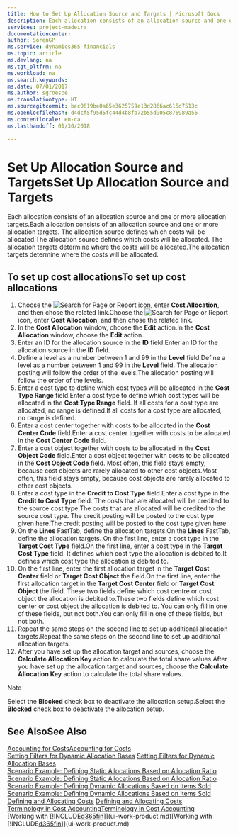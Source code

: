 ```yaml
---
title: How to Set Up Allocation Source and Targets | Microsoft Docs
description: Each allocation consists of an allocation source and one or more allocation targets. The allocation source defines which costs will be allocated. The allocation targets determine where the costs will be allocated.
services: project-madeira
documentationcenter: 
author: SorenGP
ms.service: dynamics365-financials
ms.topic: article
ms.devlang: na
ms.tgt_pltfrm: na
ms.workload: na
ms.search.keywords: 
ms.date: 07/01/2017
ms.author: sgroespe
ms.translationtype: HT
ms.sourcegitcommit: bec0619be0a65e3625759e13d2866ac615d7513c
ms.openlocfilehash: d4dcf5f95d5fc44d4b8fb72b55d905c876989a56
ms.contentlocale: en-ca
ms.lasthandoff: 01/30/2018

---
```

# <a name="set-up-allocation-source-and-targets"></a><span data-ttu-id="8d518-105">Set Up Allocation Source and Targets</span><span class="sxs-lookup"><span data-stu-id="8d518-105">Set Up Allocation Source and Targets</span></span>
<span data-ttu-id="8d518-106">Each allocation consists of an allocation source and one or more allocation targets.</span><span class="sxs-lookup"><span data-stu-id="8d518-106">Each allocation consists of an allocation source and one or more allocation targets.</span></span> <span data-ttu-id="8d518-107">The allocation source defines which costs will be allocated.</span><span class="sxs-lookup"><span data-stu-id="8d518-107">The allocation source defines which costs will be allocated.</span></span> <span data-ttu-id="8d518-108">The allocation targets determine where the costs will be allocated.</span><span class="sxs-lookup"><span data-stu-id="8d518-108">The allocation targets determine where the costs will be allocated.</span></span>  

## <a name="to-set-up-cost-allocations"></a><span data-ttu-id="8d518-109">To set up cost allocations</span><span class="sxs-lookup"><span data-stu-id="8d518-109">To set up cost allocations</span></span>  
1.  <span data-ttu-id="8d518-110">Choose the ![Search for Page or Report](media/ui-search/search_small.png "Search for Page or Report icon") icon, enter **Cost Allocation**, and then chose the related link.</span><span class="sxs-lookup"><span data-stu-id="8d518-110">Choose the ![Search for Page or Report](media/ui-search/search_small.png "Search for Page or Report icon") icon, enter **Cost Allocation**, and then chose the related link.</span></span>  
2.  <span data-ttu-id="8d518-111">In the **Cost Allocation** window, choose the **Edit** action.</span><span class="sxs-lookup"><span data-stu-id="8d518-111">In the **Cost Allocation** window, choose the **Edit** action.</span></span>  
3.  <span data-ttu-id="8d518-112">Enter an ID for the allocation source in the **ID** field.</span><span class="sxs-lookup"><span data-stu-id="8d518-112">Enter an ID for the allocation source in the **ID** field.</span></span>  
4.  <span data-ttu-id="8d518-113">Define a level as a number between 1 and 99 in the **Level** field.</span><span class="sxs-lookup"><span data-stu-id="8d518-113">Define a level as a number between 1 and 99 in the **Level** field.</span></span> <span data-ttu-id="8d518-114">The allocation posting will follow the order of the levels.</span><span class="sxs-lookup"><span data-stu-id="8d518-114">The allocation posting will follow the order of the levels.</span></span>  
5.  <span data-ttu-id="8d518-115">Enter a cost type to define which cost types will be allocated in the **Cost Type Range** field.</span><span class="sxs-lookup"><span data-stu-id="8d518-115">Enter a cost type to define which cost types will be allocated in the **Cost Type Range** field.</span></span> <span data-ttu-id="8d518-116">If all costs for a cost type are allocated, no range is defined.</span><span class="sxs-lookup"><span data-stu-id="8d518-116">If all costs for a cost type are allocated, no range is defined.</span></span>  
6.  <span data-ttu-id="8d518-117">Enter a cost center together with costs to be allocated in the **Cost Center Code** field.</span><span class="sxs-lookup"><span data-stu-id="8d518-117">Enter a cost center together with costs to be allocated in the **Cost Center Code** field.</span></span>  
7.  <span data-ttu-id="8d518-118">Enter a cost object together with costs to be allocated in the **Cost Object Code** field.</span><span class="sxs-lookup"><span data-stu-id="8d518-118">Enter a cost object together with costs to be allocated in the **Cost Object Code** field.</span></span> <span data-ttu-id="8d518-119">Most often, this field stays empty, because cost objects are rarely allocated to other cost objects.</span><span class="sxs-lookup"><span data-stu-id="8d518-119">Most often, this field stays empty, because cost objects are rarely allocated to other cost objects.</span></span>  
8.  <span data-ttu-id="8d518-120">Enter a cost type in the **Credit to Cost Type** field.</span><span class="sxs-lookup"><span data-stu-id="8d518-120">Enter a cost type in the **Credit to Cost Type** field.</span></span> <span data-ttu-id="8d518-121">The costs that are allocated will be credited to the source cost type.</span><span class="sxs-lookup"><span data-stu-id="8d518-121">The costs that are allocated will be credited to the source cost type.</span></span> <span data-ttu-id="8d518-122">The credit posting will be posted to the cost type given here.</span><span class="sxs-lookup"><span data-stu-id="8d518-122">The credit posting will be posted to the cost type given here.</span></span>  
9. <span data-ttu-id="8d518-123">On the **Lines** FastTab, define the allocation targets.</span><span class="sxs-lookup"><span data-stu-id="8d518-123">On the **Lines** FastTab, define the allocation targets.</span></span> <span data-ttu-id="8d518-124">On the first line, enter a cost type in the **Target Cost Type** field.</span><span class="sxs-lookup"><span data-stu-id="8d518-124">On the first line, enter a cost type in the **Target Cost Type** field.</span></span> <span data-ttu-id="8d518-125">It defines which cost type the allocation is debited to.</span><span class="sxs-lookup"><span data-stu-id="8d518-125">It defines which cost type the allocation is debited to.</span></span>  
10. <span data-ttu-id="8d518-126">On the first line, enter the first allocation target in the **Target Cost Center** field or **Target Cost Object** the field.</span><span class="sxs-lookup"><span data-stu-id="8d518-126">On the first line, enter the first allocation target in the **Target Cost Center** field or **Target Cost Object** the field.</span></span> <span data-ttu-id="8d518-127">These two fields define which cost centre or cost object the allocation is debited to.</span><span class="sxs-lookup"><span data-stu-id="8d518-127">These two fields define which cost center or cost object the allocation is debited to.</span></span> <span data-ttu-id="8d518-128">You can only fill in one of these fields, but not both.</span><span class="sxs-lookup"><span data-stu-id="8d518-128">You can only fill in one of these fields, but not both.</span></span>  
11. <span data-ttu-id="8d518-129">Repeat the same steps on the second line to set up additional allocation targets.</span><span class="sxs-lookup"><span data-stu-id="8d518-129">Repeat the same steps on the second line to set up additional allocation targets.</span></span>  
12. <span data-ttu-id="8d518-130">After you have set up the allocation target and sources, choose the **Calculate Allocation Key** action to calculate the total share values.</span><span class="sxs-lookup"><span data-stu-id="8d518-130">After you have set up the allocation target and sources, choose the **Calculate Allocation Key** action to calculate the total share values.</span></span>  

> [!NOTE]  
>  <span data-ttu-id="8d518-131">Select the **Blocked** check box to deactivate the allocation setup.</span><span class="sxs-lookup"><span data-stu-id="8d518-131">Select the **Blocked** check box to deactivate the allocation setup.</span></span>  

## <a name="see-also"></a><span data-ttu-id="8d518-132">See Also</span><span class="sxs-lookup"><span data-stu-id="8d518-132">See Also</span></span>  
[<span data-ttu-id="8d518-133">Accounting for Costs</span><span class="sxs-lookup"><span data-stu-id="8d518-133">Accounting for Costs</span></span>](finance-manage-cost-accounting.md)  
 <span data-ttu-id="8d518-134">[Setting Filters for Dynamic Allocation Bases](finance-setting-filters-for-dynamic-allocation-bases.md) </span><span class="sxs-lookup"><span data-stu-id="8d518-134">[Setting Filters for Dynamic Allocation Bases](finance-setting-filters-for-dynamic-allocation-bases.md) </span></span>  
 <span data-ttu-id="8d518-135">[Scenario Example: Defining Static Allocations Based on Allocation Ratio](finance-scenario-example-defining-static-allocations-based-on-allocation-ratio.md) </span><span class="sxs-lookup"><span data-stu-id="8d518-135">[Scenario Example: Defining Static Allocations Based on Allocation Ratio](finance-scenario-example-defining-static-allocations-based-on-allocation-ratio.md) </span></span>  
 <span data-ttu-id="8d518-136">[Scenario Example: Defining Dynamic Allocations Based on Items Sold](finance-scenario-example-defining-dynamic-allocations-based-on-items-sold.md) </span><span class="sxs-lookup"><span data-stu-id="8d518-136">[Scenario Example: Defining Dynamic Allocations Based on Items Sold](finance-scenario-example-defining-dynamic-allocations-based-on-items-sold.md) </span></span>  
 <span data-ttu-id="8d518-137">[Defining and Allocating Costs](finance-define-and-allocate-costs.md) </span><span class="sxs-lookup"><span data-stu-id="8d518-137">[Defining and Allocating Costs](finance-define-and-allocate-costs.md) </span></span>  
 [<span data-ttu-id="8d518-138">Terminology in Cost Accounting</span><span class="sxs-lookup"><span data-stu-id="8d518-138">Terminology in Cost Accounting</span></span>](finance-terminology-in-cost-accounting.md)  
 <span data-ttu-id="8d518-139">[Working with [!INCLUDE[d365fin](includes/d365fin_md.md)]](ui-work-product.md)</span><span class="sxs-lookup"><span data-stu-id="8d518-139">[Working with [!INCLUDE[d365fin](includes/d365fin_md.md)]](ui-work-product.md)</span></span>

